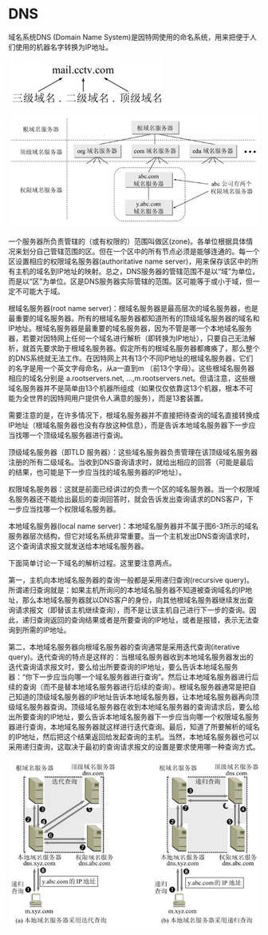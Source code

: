 # DNS

域名系统DNS (Domain Name System)是因特网使用的命名系统，用来把便于人们使用的机器名字转换为IP地址。    

![](./img/44.jpeg)

![](./img/45.jpeg)

一个服务器所负责管辖的（或有权限的）范围叫做区(zone)。各单位根据具体情况来划分自己管辖范围的区。但在一个区中的所有节点必须是能够连通的。每一个区设置相应的权限域名服务器(authoritative name server)，用来保存该区中的所有主机的域名到IP地址的映射。总之，DNS服务器的管辖范围不是以“域”为单位，而是以“区”为单位。区是DNS服务器实际管辖的范围。区可能等于或小于域，但一定不可能大于域。

根域名服务器(root name server)：根域名服务器是最高层次的域名服务器，也是最重要的域名服务器。所有的根域名服务器都知道所有的顶级域名服务器的域名和IP地址。根域名服务器是最重要的域名服务器，因为不管是哪一个本地域名服务器，若要对因特网上任何一个域名进行解析（即转换为IP地址），只要自己无法解析，就首先要求助于根域名服务器。假定所有的根域名服务器都瘫痪了，那么整个的DNS系统就无法工作。在因特网上共有13个不同IP地址的根域名服务器，它们的名字是用一个英文字母命名，从a一直到m （前13个字母）。这些根域名服务器相应的域名分别是 a.rootservers.net, …,m.rootservers.net。但请注意，这些根域名服务器并不是简单由13个机器所组成（如果仅仅依靠这13个机器，根本不可能为全世界的因特网用户提供令人满意的服务），而是13套装置。

需要注意的是，在许多情况下，根域名服务器并不直接把待查询的域名直接转换成IP地址（根域名服务器也没有存放这种信息），而是告诉本地域名服务器下一步应当找哪一个顶级域名服务器进行查询。

顶级域名服务器（即TLD 服务器）：这些域名服务器负责管理在该顶级域名服务器注册的所有二级域名。当收到DNS查询请求时，就给出相应的回答（可能是最后的结果，也可能是下一步应当找的域名服务器的IP地址）。

权限域名服务器：这就是前面已经讲过的负责一个区的域名服务器。当一个权限域名服务器还不能给出最后的查询回答时，就会告诉发出查询请求的DNS客户，下一步应当找哪一个权限域名服务器。 

本地域名服务器(local name server)：本地域名服务器并不属于图6-3所示的域名服务器层次结构，但它对域名系统非常重要。当一个主机发出DNS查询请求时，这个查询请求报文就发送给本地域名服务器。


下面简单讨论一下域名的解析过程。这里要注意两点。

第一，主机向本地域名服务器的查询一般都是采用递归查询(recursive query)。所谓递归查询就是：如果主机所询问的本地域名服务器不知道被查询域名的IP地址，那么本地域名服务器就以DNS客户的身份，向其他根域名服务器继续发出查询请求报文（即替该主机继续查询），而不是让该主机自己进行下一步的查询。因此，递归查询返回的查询结果或者是所要查询的IP地址，或者是报错，表示无法查询到所需的IP地址。

第二，本地域名服务器向根域名服务器的查询通常是采用迭代查询(iterative query)。迭代查询的特点是这样的：当根域名服务器收到本地域名服务器发出的迭代查询请求报文时，要么给出所要查询的IP地址，要么告诉本地域名服务器：“你下一步应当向哪一个域名服务器进行查询”。然后让本地域名服务器进行后续的查询（而不是替本地域名服务器进行后续的查询）。根域名服务器通常是把自己知道的顶级域名服务器的IP地址告诉本地域名服务器，让本地域名服务器再向顶级域名服务器查询。顶级域名服务器在收到本地域名服务器的查询请求后，要么给出所要查询的IP地址，要么告诉本地域名服务器下一步应当向哪一个权限域名服务器进行查询，本地域名服务器就这样进行迭代查询。最后，知道了所要解析的域名的IP地址，然后把这个结果返回给发起查询的主机。当然，本地域名服务器也可以采用递归查询，这取决于最初的查询请求报文的设置是要求使用哪一种查询方式。

![](./img/46.jpeg)